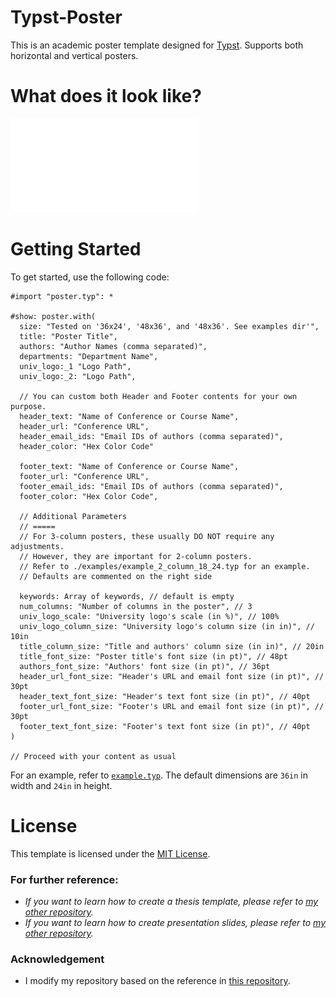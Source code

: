# Typst-Poster

This is an academic poster template designed for [Typst](https://github.com/typst/typst). Supports both horizontal and vertical posters.

# What does it look like?

![Example of a horizotal poster](./examples/example.pdf)

# Getting Started

To get started, use the following code:

```typ
#import "poster.typ": *

#show: poster.with(
  size: "Tested on '36x24', '48x36', and '48x36'. See examples dir'",
  title: "Poster Title",
  authors: "Author Names (comma separated)",
  departments: "Department Name",
  univ_logo:_1 "Logo Path",
  univ_logo:_2: "Logo Path",

  // You can custom both Header and Footer contents for your own purpose.
  header_text: "Name of Conference or Course Name",
  header_url: "Conference URL",
  header_email_ids: "Email IDs of authors (comma separated)",
  header_color: "Hex Color Code"

  footer_text: "Name of Conference or Course Name",
  footer_url: "Conference URL",
  footer_email_ids: "Email IDs of authors (comma separated)",
  footer_color: "Hex Color Code",

  // Additional Parameters
  // =====
  // For 3-column posters, these usually DO NOT require any adjustments.
  // However, they are important for 2-column posters.
  // Refer to ./examples/example_2_column_18_24.typ for an example.
  // Defaults are commented on the right side

  keywords: Array of keywords, // default is empty
  num_columns: "Number of columns in the poster", // 3
  univ_logo_scale: "University logo's scale (in %)", // 100%
  univ_logo_column_size: "University logo's column size (in in)", // 10in
  title_column_size: "Title and authors' column size (in in)", // 20in
  title_font_size: "Poster title's font size (in pt)", // 48pt
  authors_font_size: "Authors' font size (in pt)", // 36pt
  header_url_font_size: "Header's URL and email font size (in pt)", // 30pt
  header_text_font_size: "Header's text font size (in pt)", // 40pt
  footer_url_font_size: "Footer's URL and email font size (in pt)", // 30pt
  footer_text_font_size: "Footer's text font size (in pt)", // 40pt
)

// Proceed with your content as usual
```

For an example, refer to [`example.typ`](https://github.com/linhduongtuan/VNUHCM-typst-poster/blob/master/examples/example.typ). The default dimensions are `36in` in width and `24in` in height.


# License

This template is licensed under the [MIT License](https://github.com/linhduongtuan/VNUHCM-typst-poster/blob/master/LICENSE).

### For further reference:
- *If you want to learn how to create a thesis template, please refer to [my other repository](https://github.com/linhduongtuan/BKHN-Thesis_template_typst).*
- *If you want to learn how to create presentation slides, please refer to [my other repository](https://github.com/linhduongtuan/DTU-typst-presentation).*

### Acknowledgement
- I modify my repository based on the reference in [this repository](https://github.com/pncnmnp/typst-poster).
